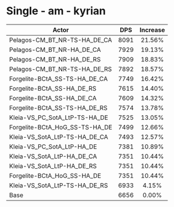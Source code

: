 # Single - am - kyrian
| Actor | DPS | Increase |
|---|:---:|:---:|
|Pelagos-CM_BT_NR-TS-HA_DE_CA|8091|21.56%|
|Pelagos-CM_BT_NR-HA_DE_CA|7929|19.13%|
|Pelagos-CM_BT_NR-HA_DE_RS|7909|18.83%|
|Pelagos-CM_BT_NR-TS-HA_DE_RS|7892|18.57%|
|Forgelite-BCtA_SS-TS-HA_DE_CA|7749|16.42%|
|Forgelite-BCtA_SS-HA_DE_RS|7615|14.40%|
|Forgelite-BCtA_SS-HA_DE_CA|7609|14.32%|
|Forgelite-BCtA_SS-TS-HA_DE_RS|7574|13.78%|
|Kleia-VS_PC_SotA_LtP-TS-HA_DE|7525|13.05%|
|Forgelite-BCtA_HoG_SS-TS-HA_DE|7499|12.66%|
|Kleia-VS_SotA_LtP-TS-HA_DE_CA|7493|12.57%|
|Kleia-VS_PC_SotA_LtP-HA_DE|7381|10.89%|
|Kleia-VS_SotA_LtP-HA_DE_CA|7351|10.44%|
|Kleia-VS_SotA_LtP-HA_DE_RS|7351|10.44%|
|Forgelite-BCtA_HoG_SS-HA_DE|7351|10.44%|
|Kleia-VS_SotA_LtP-TS-HA_DE_RS|6933|4.15%|
|Base|6656|0.00%|
